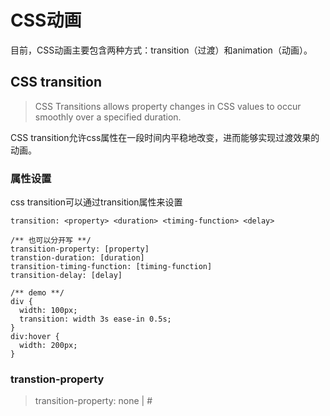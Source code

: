 # CSS动画
目前，CSS动画主要包含两种方式：transition（过渡）和animation（动画）。

## CSS transition
>CSS Transitions allows property changes in CSS values to occur smoothly over a specified duration.

CSS transition允许css属性在一段时间内平稳地改变，进而能够实现过渡效果的动画。

### 属性设置
css transition可以通过transition属性来设置
```
transition: <property> <duration> <timing-function> <delay>

/** 也可以分开写 **/
transition-property: [property]
transtion-duration: [duration]
transition-timing-function: [timing-function]
transition-delay: [delay]

/** demo **/
div {
  width: 100px;
  transition: width 3s ease-in 0.5s;
}
div:hover {
  width: 200px;
}
```
### transtion-property

> transition-property: none | <single-transtion-property>#


